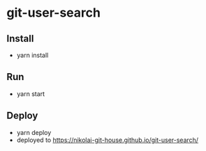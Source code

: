 # git-user-search

## Install
- yarn install

## Run
- yarn start

## Deploy
- yarn deploy
- deployed to https://nikolai-git-house.github.io/git-user-search/
